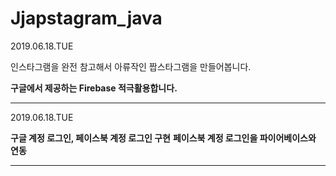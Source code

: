 # Jjapstagram_java
<p>2019.06.18.TUE</p>
<p>인스타그램을 완전 참고해서 아류작인 짭스타그램을 만들어봅니다.</p>
<b>구글에서 제공하는 Firebase 적극활용합니다.</b>
<hr/>

<p>2019.06.18.TUE</p>
<b>구글 계정 로그인, 페이스북 계정 로그인 구현</b>
<b>페이스북 계정 로그인을 파이어베이스와 연동</b>
<hr/>
